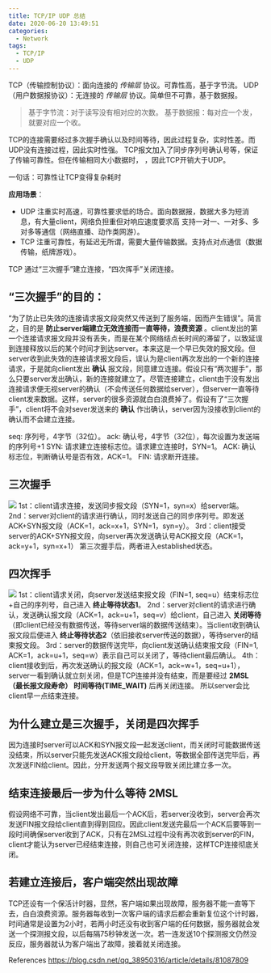 ```yaml
---
title: TCP/IP UDP 总结
date: 2020-06-20 13:49:51
categories:
  - Network
tags:
  - TCP/IP
  - UDP
---
```

TCP（传输控制协议）：面向连接的 *传输层* 协议。可靠性高，基于字节流。
UDP（用户数据报协议）：无连接的 *传输层* 协议。简单但不可靠，基于数据报。
> 基于字节流：对于读写没有相对应的次数。
> 基于数据报：每对应一个发，就要对应一个收。

<!--more-->
TCP的连接需要经过多次握手确认以及时间等待，因此过程复杂，实时性差。而UDP没有连接过程，因此实时性强。
TCP报文加入了同步序列号确认号等，保证了传输可靠性。但在传输相同大小数据时，
，因此TCP开销大于UDP。

一句话：可靠性让TCP变得复杂耗时

**应用场景**：
- UDP
  注重实时高速，可靠性要求低的场合。面向数据报，数据大多为短消息，有大量client，网络负担重但对响应速度要求高
  支持一对一、一对多、多对多等通信（网络直播、动作类网游）。
- TCP
  注重可靠性，有延迟无所谓，需要大量传输数据。支持点对点通信（数据传输，纸牌游戏）。


TCP 通过“三次握手”建立连接，“四次挥手”关闭连接。

## “三次握手”的目的：
“为了防止已失效的连接请求报文段突然又传送到了服务端，因而产生错误”。简言之，目的是 **防止server端建立无效连接而一直等待，浪费资源** 。client发出的第一个连接请求报文段并没有丢失，而是在某个网络结点长时间的滞留了，以致延误到连接释放以后的某个时间才到达server。本来这是一个早已失效的报文段。但server收到此失效的连接请求报文段后，误认为是client再次发出的一个新的连接请求，于是就向client发出 **确认** 报文段，同意建立连接。假设只有“两次握手”，那么只要server发出确认，新的连接就建立了。尽管连接建立，client由于没有发出连接请求便无视server的确认（不会传送任何数据给server），但server一直等待client发来数据。这样，server的很多资源就白白浪费掉了。假设有了“三次握手”，client将不会对sever发送来的 **确认** 作出确认，server因为没接收到client的确认而不会建立连接。

seq: 序列号，4字节（32位）。
ack: 确认号，4字节（32位），每次设置为发送端的序列号+1
SYN: 请求建立连接标志位。请求建立连接时，SYN=1。
ACK: 确认标志位，判断确认号是否有效，ACK=1。
FIN: 请求断开连接。

## 三次握手
![](link.png)
1st：client请求连接，发送同步报文段（SYN=1，syn=x）给server端。
2nd：server对client的请求进行确认，同时发送自己的同步序列号。即发送ACK+SYN报文段（ACK=1，ack=x+1，SYN=1，syn=y）。
3rd：client接受server的ACK+SYN报文段，向server再次发送确认号ACK报文段（ACK=1，ack=y+1，syn=x+1）
第三次握手后，两者进入established状态。

## 四次挥手
![](down.png)
1st：client请求关闭，向server发送结束报文段（FIN=1, seq=u）结束标志位+自己的序列号，自己进入 **终止等待状态1**。
2nd：server对client的请求进行确认，发送确认报文段（ACK=1，ack=u+1，seq=v）给client，自己进入 **关闭等待**（即client已经没有数据传送，等待server端的数据传送结束）。当client收到确认报文段后便进入 **终止等待状态2**（依旧接收server传送的数据），等待server的结束报文段。
3rd：server的数据传送完毕，向client发送确认结束报文段（FIN=1, ACK=1，ack=u+1，seq=w）表示自己可以关闭了，等待client最后确认。
4th：client接收到后，再次发送确认的报文段（ACK=1，ack=w+1，seq=u+1），server一看到确认就立刻关闭，但是TCP连接并没有结束，而是要经过 **2MSL（最长报文段寿命） 时间等待(TIME_WAIT)** 后再关闭连接。
所以server会比client早一点结束连接。

## 为什么建立是三次握手，关闭是四次挥手
因为连接时server可以ACK和SYN报文段一起发送client，而关闭时可能数据传送没结束，所以server只能先发送ACK报文段给client，等数据全部传送完毕后，再次发送FIN给client。因此，分开发送两个报文段导致关闭比建立多一次。


## 结束连接最后一步为什么等待 2MSL
假设网络不可靠，当client发出最后一个ACK后，若server没收到，server会再次发送FIN报文段给client直到得到回应。因此client发送完最后一个ACK后要等到一段时间确保server收到了ACK，只有在2MSL过程中没有再次收到server的FIN，client才能认为server已经结束连接，则自己也可关闭连接，这样TCP连接彻底关闭。


## 若建立连接后，客户端突然出现故障
TCP还设有一个保活计时器，显然，客户端如果出现故障，服务器不能一直等下去，白白浪费资源。服务器每收到一次客户端的请求后都会重新复位这个计时器，时间通常是设置为2小时，若两小时还没有收到客户端的任何数据，服务器就会发送一个探测报文段，以后每隔75秒钟发送一次。若一连发送10个探测报文仍然没反应，服务器就认为客户端出了故障，接着就关闭连接。


References
https://blog.csdn.net/qq_38950316/article/details/81087809
